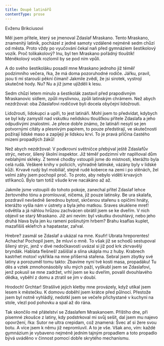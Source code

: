 ```yaml
---
title: Doupě latinářů
contentType: prose
---
```


<section>

Evženu Brikciusovi

Měl jsem přítele, který se jmenoval Zdaslaf Mraskano. Tento Mraskano, znamenitý latiník, pocházel z jedné samoty vzdálené nejméně sedm chůzí od města. Proto vždy po vyučování čekal naň před gymnáziem šestikolový vozík. Proč tolikakolový? Inu, byl ten Mraskano pořádný tlouštík! Méněkolový vozík rozlomil by se pod ním vpůli.

</section>

<section>

A do svého šestikoláku posadil mne Mraskano jednoho již téměř podzimního večera, řka, že má doma pozoruhodné rodiče. Jářku, pravil, jsou ti mí starouši pěkní čímani! Jakmile zvědí, že jsi sirotek, vystrojí skutečné hody. Nu? Nu a již jsme ujížděli k lesu.

</section>

<section>

Sedm chůzí letem minulo a šestikolák zastavil před prapodivným Mraskanovic sídlem, způli myslivnou, způli latinským chrámem. Než abych nezdržoval: oba Zdaslafovi rodičové byli docela obyčejní lidožrouti.

</section>

<section>

Lidožrouti, lidokupci a upíři, to jest latináři. Mohl jsem to předvídat, kdybych se byl kdy zamyslil nad vskutku nelidskou tloušťkou přítele Zdaslafa a jeho odpudivými znalostmi. Je přece dobře známo, že latináři nesytí se jen potvornými citáty a plesnivým papírem, to pouze předstírají, ve skutečnosti požírají lidské maso a zapíjejí je lidskou krví. To je pravá příčina častého mizení propadlých žáků!

</section>

<section>

Než abych nezdržoval: V podkrovní světničce přebýval ještě Zdaslafův strýc, netvor, šílený školní inspektor. Již téměř podzimní vítr naplňoval dům neblahými skřeky. Z temné chodby vstoupili jsme do místnosti, kterážto byla celá rudá. Veškeré knihy v policích, výhradně latinské, vázány byly v lidské kůži. Krvavě rudý byl mobiliář, stejně rudé koberce na zemi i po stěnách, žel velmi záhy jsem pochopil proč. To proto, aby nebylo viděti krvavých stříkanců. Bylo tam totiž všude krve nacákáno až až.

</section>

<section>

Jakmile jsme vstoupili do tohoto pokoje, zanechal přítel Zdaslaf lehce žertovného tónu a promlouval, ničema, již pouze latinsky. Be ura skalafa, pozdravil nevšedně šerednou bytost, skrčenou stařenu s opičími hnáty, kterážto vyšla nám v ústrety a byla jeho matkou. Sraves skuklene mreť! odvětila a já náhlou hrůzou zachvácen obrátil jsem se ke dveřím. V nich objevil se starý Mraskano. Již ani nevím: byl vskutku dvouhlavý, nebo jeho druhá hlava byla jen ku rameni pošinutým hrbem? Brahu ksaflas kuplet, mazafišiš eklefrch a hapatastar, zařval.

</section>

<section>

Hrebre? zasmál se Zdaslaf a ukázal na mne. Ksufr! Ubrata hreporentes! Achacha! Pochopil jsem, že mluví o mně. To však již se schodů sestupoval šílený strýc, jenž v divé nedočkavosti uvázal si již pod krk zkrvavělý bryndák. Hablata flešneš! zašišlal a slina ukápla mu z huby. Krabrech kastrhet motox! vykřikla na mne příšerná stařena. Sebral jsem zbytky své latiny a porozuměl tomu takto: Zbavíme nyní tvé kosti masa, propadáku! Tu děs a vztek zmnohonásobily sílu mých paží, vyškubl jsem se Zdaslafovi, jenž pokusil se mne zadržet, vrhl jsem se ku dveřím, povalil dvouhlavého dědka, vyběhl z domu a ztratil se jim v doubí.

</section>

<section>

Hrodoch! Grchtar! Strašlivé jejich kletby mne provázely, když utíkal jsem lesem k městečku. K domovu doběhl jsem krátce před půlnocí. Přestože jsem byl notně vyhládlý, nedotkl jsem se večeře přichystané v kuchyni na stole, vlezl pod pohovku a spal až do rána.

</section>

<section>

Tak skončilo mé přátelství se Zdaslafem Mraskanoem. Příštího dne, při písemné zkoušce z latiny, kdy podstrkoval mi svůj sešit, dal jsem mu najevo opovržení, řka: Sutor ne ultra crepidam, což znamená: Švec ať si žere svou botu. A více jsem k němu již nepromluvil. A to je vše. Však ano, vím: každé gymnázium je vybaveno nejméně jedním tajným propadlem a toto propadlo bývá uváděno v činnost pomocí dobře skrytého mechanismu.

</section>
